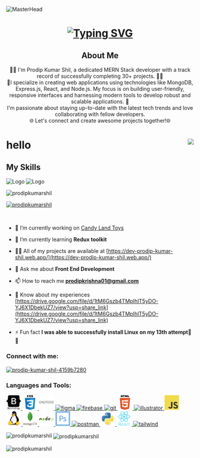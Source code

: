 ![MasterHead](https://i.ibb.co/d4V11D2/Git-Banner.png)

<h1 align="center">
<a href="https://git.io/typing-svg"><img src="https://readme-typing-svg.herokuapp.com?font=Lato&pause=1000&color=4D6973&random=false&width=435&lines=This+is+Prodip+Kumar+Shil;+MERN+stack+developer;Nice+to+meet+you+%F0%9F%91%8B&center=true&size=30" alt="Typing SVG" /></a>
</h1>

<h2 align="center">About Me</h2>
<p align="center">👨‍💻 I'm Prodip Kumar Shil, a dedicated MERN Stack developer with a track record of successfully completing 30+ projects. 👨‍💻 
<br /> 🚀I specialize in creating web applications using technologies like MongoDB, Express.js, React, and Node.js. My focus is on building user-friendly, responsive interfaces and harnessing modern tools to develop robust and scalable applications. 🚀 
<br /> I'm passionate about staying up-to-date with the latest tech trends and love collaborating with fellow developers. 
<br />🌐 Let's connect and create awesome projects together!🌐 </p>

<h1><img style="float: right;" src="https://s6.gifyu.com/images/S65P7.gif" />hello</h1>


## My Skills
![Logo](https://cdn.iconscout.com/icon/free/png-512/free-react-4-1175110.png?f=webp&w=256)
![Logo](https://i.ibb.co/Q91N8b0/marvel8.jpg)

<p align="left"> <img src="https://komarev.com/ghpvc/?username=prodipkumarshil&label=Profile%20views&color=0e75b6&style=flat" alt="prodipkumarshil" /> </p>

<p align="left"> <a href="https://github.com/ryo-ma/github-profile-trophy"><img src="https://github-profile-trophy.vercel.app/?username=prodipkumarshil" alt="prodipkumarshil" /></a> </p>

<p align="left"> <a href="https://twitter.com/" target="blank"><img src="https://img.shields.io/twitter/follow/?logo=twitter&style=for-the-badge" alt="" /></a> </p>

- 🔭 I’m currently working on [Candy Land Toys](https://candy-land-toys.web.app/)

- 🌱 I’m currently learning **Redux toolkit**

- 👨‍💻 All of my projects are available at [https://dev-prodip-kumar-shil.web.app/](https://dev-prodip-kumar-shil.web.app/)

- 💬 Ask me about **Front End Development**

- 📫 How to reach me **prodipkrishna01@gmail.com**

- 📄 Know about my experiences [https://drive.google.com/file/d/1tM6Gszb4TMpIhlT5yDO-YJ6X1DbekUZ7/view?usp=share_link](https://drive.google.com/file/d/1tM6Gszb4TMpIhlT5yDO-YJ6X1DbekUZ7/view?usp=share_link)

- ⚡ Fun fact **I was able to successfully install Linux on my 13th attempt🤭🤭**

<h3 align="left">Connect with me:</h3>
<p align="left">
<a href="https://linkedin.com/in/prodip-kumar-shil-4159b7280" target="blank"><img align="center" src="https://raw.githubusercontent.com/rahuldkjain/github-profile-readme-generator/master/src/images/icons/Social/linked-in-alt.svg" alt="prodip-kumar-shil-4159b7280" height="30" width="40" /></a>
</p>

<h3 align="left">Languages and Tools:</h3>
<p align="left"> <a href="https://getbootstrap.com" target="_blank" rel="noreferrer"> <img src="https://raw.githubusercontent.com/devicons/devicon/master/icons/bootstrap/bootstrap-plain-wordmark.svg" alt="bootstrap" width="40" height="40"/> </a> <a href="https://www.w3schools.com/css/" target="_blank" rel="noreferrer"> <img src="https://raw.githubusercontent.com/devicons/devicon/master/icons/css3/css3-original-wordmark.svg" alt="css3" width="40" height="40"/> </a> <a href="https://expressjs.com" target="_blank" rel="noreferrer"> <img src="https://raw.githubusercontent.com/devicons/devicon/master/icons/express/express-original-wordmark.svg" alt="express" width="40" height="40"/> </a> <a href="https://www.figma.com/" target="_blank" rel="noreferrer"> <img src="https://www.vectorlogo.zone/logos/figma/figma-icon.svg" alt="figma" width="40" height="40"/> </a> <a href="https://firebase.google.com/" target="_blank" rel="noreferrer"> <img src="https://www.vectorlogo.zone/logos/firebase/firebase-icon.svg" alt="firebase" width="40" height="40"/> </a> <a href="https://git-scm.com/" target="_blank" rel="noreferrer"> <img src="https://www.vectorlogo.zone/logos/git-scm/git-scm-icon.svg" alt="git" width="40" height="40"/> </a> <a href="https://www.w3.org/html/" target="_blank" rel="noreferrer"> <img src="https://raw.githubusercontent.com/devicons/devicon/master/icons/html5/html5-original-wordmark.svg" alt="html5" width="40" height="40"/> </a> <a href="https://www.adobe.com/in/products/illustrator.html" target="_blank" rel="noreferrer"> <img src="https://www.vectorlogo.zone/logos/adobe_illustrator/adobe_illustrator-icon.svg" alt="illustrator" width="40" height="40"/> </a> <a href="https://developer.mozilla.org/en-US/docs/Web/JavaScript" target="_blank" rel="noreferrer"> <img src="https://raw.githubusercontent.com/devicons/devicon/master/icons/javascript/javascript-original.svg" alt="javascript" width="40" height="40"/> </a> <a href="https://www.linux.org/" target="_blank" rel="noreferrer"> <img src="https://raw.githubusercontent.com/devicons/devicon/master/icons/linux/linux-original.svg" alt="linux" width="40" height="40"/> </a> <a href="https://www.mongodb.com/" target="_blank" rel="noreferrer"> <img src="https://raw.githubusercontent.com/devicons/devicon/master/icons/mongodb/mongodb-original-wordmark.svg" alt="mongodb" width="40" height="40"/> </a> <a href="https://nodejs.org" target="_blank" rel="noreferrer"> <img src="https://raw.githubusercontent.com/devicons/devicon/master/icons/nodejs/nodejs-original-wordmark.svg" alt="nodejs" width="40" height="40"/> </a> <a href="https://www.photoshop.com/en" target="_blank" rel="noreferrer"> <img src="https://raw.githubusercontent.com/devicons/devicon/master/icons/photoshop/photoshop-line.svg" alt="photoshop" width="40" height="40"/> </a> <a href="https://postman.com" target="_blank" rel="noreferrer"> <img src="https://www.vectorlogo.zone/logos/getpostman/getpostman-icon.svg" alt="postman" width="40" height="40"/> </a> <a href="https://www.python.org" target="_blank" rel="noreferrer"> <img src="https://raw.githubusercontent.com/devicons/devicon/master/icons/python/python-original.svg" alt="python" width="40" height="40"/> </a> <a href="https://reactjs.org/" target="_blank" rel="noreferrer"> <img src="https://raw.githubusercontent.com/devicons/devicon/master/icons/react/react-original-wordmark.svg" alt="react" width="40" height="40"/> </a> <a href="https://tailwindcss.com/" target="_blank" rel="noreferrer"> <img src="https://www.vectorlogo.zone/logos/tailwindcss/tailwindcss-icon.svg" alt="tailwind" width="40" height="40"/> </a> </p>

<p><img align="left" src="https://github-readme-stats.vercel.app/api/top-langs?username=prodipkumarshil&show_icons=true&locale=en&layout=compact" alt="prodipkumarshil" /></p>

<p>&nbsp;<img align="center" src="https://github-readme-stats.vercel.app/api?username=prodipkumarshil&show_icons=true&locale=en" alt="prodipkumarshil" /></p>

<p><img align="center" src="https://github-readme-streak-stats.herokuapp.com/?user=prodipkumarshil&" alt="prodipkumarshil" /></p>
